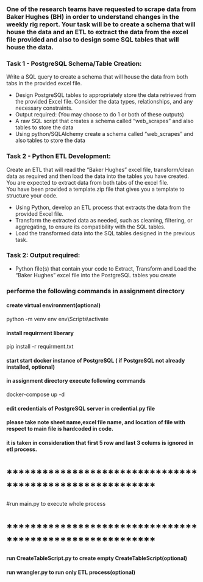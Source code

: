 ### One of the research teams have requested to scrape data from Baker Hughes (BH) in order to understand changes in the weekly rig report.  Your task will be to create a schema that will house the data and an ETL to extract the data from the excel file provided and also to design some SQL tables that will house the data. 

### Task 1 - PostgreSQL Schema/Table Creation: 
Write a SQL query to create a schema that will house the data from both tabs in the provided excel file.
-	Design PostgreSQL tables to appropriately store the data retrieved from the provided Excel file. Consider the data types, relationships, and any necessary constraints. 
-	 Output required: (You may choose to do 1 or both of these outputs)
-	A raw SQL script that creates a schema called “web_scrapes” and also tables to store the data
-	Using python/SQLAlchemy create a schema called “web_scrapes” and also tables to store the data
  
### Task 2 -  Python ETL Development:
Create an ETL that will read the “Baker Hughes” excel file, transform/clean data as required and then load the data into the tables you have created. You are expected to extract data from both tabs of the excel file.  
You have been provided a template.zip file that gives you a template to structure your code.
-	Using Python, develop an ETL process that extracts the data from the provided Excel file.
-	Transform the extracted data as needed, such as cleaning, filtering, or aggregating, to ensure its compatibility with the SQL tables.
-	Load the transformed data into the SQL tables designed in the previous task.

### Task 2: Output required: 
-	Python file(s) that contain your code to Extract, Transform and Load the “Baker Hughes” excel file into the PostgreSQL tables you create

### performe the following commands in assignment directory

#### create virtual environment(optional)
python -m venv env
env\Scripts\activate

#### install requirment liberary
pip install -r requirment.txt


#### start start docker instance of PostgreSQL ( if PostgreSQL not already installed, optional)
#### in assignment directory execute following commands
docker-compose up -d

#### edit credentials of PostgreSQL server in credential.py file

#### please take note sheet name,excel file name, and location of file with respect to main file is hardcoded in code.
#### it is taken in consideration that first 5 row and last 3 colums is ignored in etl process.
# *********************************************************

#run main.py to execute whole process

# *********************************************************

#### run CreateTableScript.py to create empty CreateTableScript(optional)
#### run wrangler.py to run only ETL process(optional)
